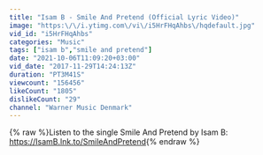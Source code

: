```yaml
---
title: "Isam B - Smile And Pretend (Official Lyric Video)"
image: "https:\/\/i.ytimg.com\/vi\/i5HrFHqAhbs\/hqdefault.jpg"
vid_id: "i5HrFHqAhbs"
categories: "Music"
tags: ["isam b","smile and pretend"]
date: "2021-10-06T11:09:20+03:00"
vid_date: "2017-11-29T14:24:13Z"
duration: "PT3M41S"
viewcount: "156456"
likeCount: "1805"
dislikeCount: "29"
channel: "Warner Music Denmark"
---
```

{% raw %}Listen to the single Smile And Pretend by Isam B: <a rel="nofollow" target="blank" href="https://IsamB.lnk.to/SmileAndPretend">https://IsamB.lnk.to/SmileAndPretend</a>{% endraw %}
